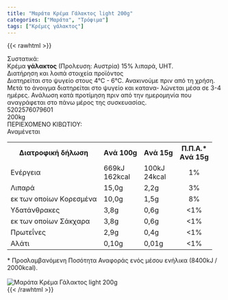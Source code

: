 ```yaml
---
title: "Μαράτα Κρέμα Γάλακτος light 200g"
categories: ["Μαράτα", "Τρόφιμα"]
tags: ["Κρέμες γάλακτος"]
---
```

{{< rawhtml >}}

<div class="sload299"><div class="product"><div id="sistatika">Συστατικά:</div><div class="alltext">Κρέμα <b>γάλακτος</b> (Προλευση: Αυστρία) 15% λιπαρά, UHT.</div><div id="loipa">Διατήρηση και λοιπά στοιχεία προϊόντος</div><div class="alltext">Διατηρείται στο ψυγείο στους 4°C - 6°C. Ανακινούμε πριν από τη χρήση. Μετά το άνοιγμα διατηρείται στο ψυγείο και κατανα- λώνεται μέσα σε 3-4 ημέρες. Ανάλωση κατά προτίμηση πριν από την ημερομηνία που αναγράφεται στο πάνω μέρος της συσκευασίας.<br></div><div id="barcode"><div id="barimage1"></div><span id="bartext">5202576079601</span></div><div id="varos"><div id="varosimage1"></div><span id="varostext">200kg</span></div><div id="kivotio">ΠΕΡΙΕΧΟΜΕΝΟ ΚΙΒΩΤΙΟΥ:<br>Αναμένεται</div><div class="tabout"><table id="diatable"><tbody><tr><th>Διατροφική δήλωση</th><th>Aνά 100g</th><th>Aνά 15g</th><th>Π.Π.Α.*<br>Aνά 15g</th></tr><tr><td class="texr2">Ενέργεια</td><td class="texr">669kJ<br>162kcal</td><td class="texr">100kJ<br>24kcal</td><td class="texr" style="text-align:center">1%</td></tr><tr><td class="texr2">Λιπαρά</td><td class="texr">15,0g</td><td class="texr">2,2g</td><td class="texr" style="text-align:center">3%</td></tr><tr><td class="gray">εκ των οποίων Kορεσµένα</td><td class="gray2">10,0g</td><td class="gray2">1,5g</td><td class="gray2" style="text-align:center">8%</td></tr><tr><td class="texr2">Yδατάνθρακες</td><td class="texr">3,8g</td><td class="texr">0,6g</td><td class="texr" style="text-align:center">&lt;1%</td></tr><tr><td class="gray">εκ των οποίων Σάκχαρα</td><td class="gray2">3,8g</td><td class="gray2">0,6g</td><td class="gray2" style="text-align:center">&lt;1%</td></tr><tr><td class="texr2">Πρωτεΐνες</td><td class="texr">2,9g</td><td class="texr">0,4g</td><td class="texr" style="text-align:center">&lt;1%</td></tr><tr><td class="texr2">Αλάτι</td><td class="texr">0,10g</td><td class="texr">0,01g</td><td class="texr" style="text-align:center">&lt;1%</td></tr></tbody></table></div><div class="alltext">* Προσλαμβανόμενη Ποσότητα Αναφοράς ενός μέσου ενήλικα (8400kJ / 2000kcal).</div><br><div class="pimg"><img alt="Μαράτα Κρέμα Γάλακτος light 200g" title="Μαράτα Κρέμα Γάλακτος light 200g" src="/media/images/marata-krema-galaktos-light-200g.jpg"></div></div></div>
{{< /rawhtml >}}


